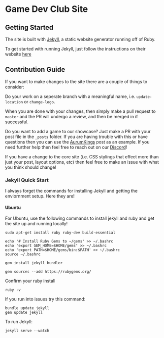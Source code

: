 # Game Dev Club Site

## Getting Started

The site is built with [Jekyll](https://jekyllrb.com/docs/), a static website generator running off of Ruby. 

To get started with running Jekyll, just follow the instructions on their website [here](https://jekyllrb.com/docs/installation/)

## Contribution Guide

If you want to make changes to the site there are a couple of things to consider: 

Do your work on a seperate branch with a meaningful name, i.e. `update-location` or `change-logo`. 

When you are done with your changes, then simply make a pull request to `master`
and the PR will undergo a review, and then be merged in if successful. 

Do you want to add a game to our showcase? Just make a PR with your post file in the `_posts` folder. 
If you are having trouble with this or have questions then you can use the 
[AurumKings](https://github.com/RITGameDev/game-dev-club-site/blob/master/_posts/2019-03-07-aurum-kings.markdown) post as an example. 
If you need further help then feel free to reach out on our [Discord](https://discord.gg/BwU7QBA)! 

If you have a change to the core site (i.e. CSS stylings that effect more than just your post, layout options, etc) then feel free to make an issue with what you think should change! 


### Jekyll Quick Start

I always forget the commands for installing Jekyll and getting the enviornment setup. 
Here they are!  

#### Ubuntu

For Ubuntu, use the following commands to install jekyll and ruby and get 
the site up and running locally! 

```
sudo apt-get install ruby ruby-dev build-essential

echo '# Install Ruby Gems to ~/gems' >> ~/.bashrc
echo 'export GEM_HOME=$HOME/gems' >> ~/.bashrc
echo 'export PATH=$HOME/gems/bin:$PATH' >> ~/.bashrc
source ~/.bashrc
```

```
gem install jekyll bundler
```

```
gem sources --add https://rubygems.org/
```

Confirm your ruby install

```
ruby -v
```

If you run into issues try this command:

```
bundle update jekyll
gem update jekyll
```

To run Jekyll:
```
jekyll serve --watch
```